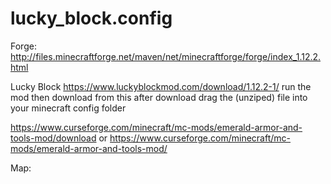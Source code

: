 # lucky_block.config
Forge: http://files.minecraftforge.net/maven/net/minecraftforge/forge/index_1.12.2.html

Lucky Block https://www.luckyblockmod.com/download/1.12.2-1/ run the mod then download from this after download drag the (unziped) file into your minecraft config folder

https://www.curseforge.com/minecraft/mc-mods/emerald-armor-and-tools-mod/download
or
https://www.curseforge.com/minecraft/mc-mods/emerald-armor-and-tools-mod/

Map: 
